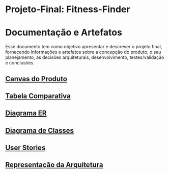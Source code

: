# Projeto-Final: Fitness-Finder

# Documentação e Artefatos
Esse documento tem como objetivo apresentar e descrever o projeto final, fornecendo informações e artefatos sobre a concepção do produto, o seu planejamento, as decisões arquiteturais, desenvolvimento, testes/validação e conclusões.

## [Canvas do Produto](Read-me/Canvas.jpg)

## [Tabela Comparativa](Read-me/TabelaComparativa.jpg)

## [Diagrama ER](Read-me/TabelaComparativa.jpg)

## [Diagrama de Classes](Read-me/TabelaComparativa.png)

## [User Stories](Read-me/UserStories.md)

## [Representação da Arquitetura](Read-me/Arquitetura.png)